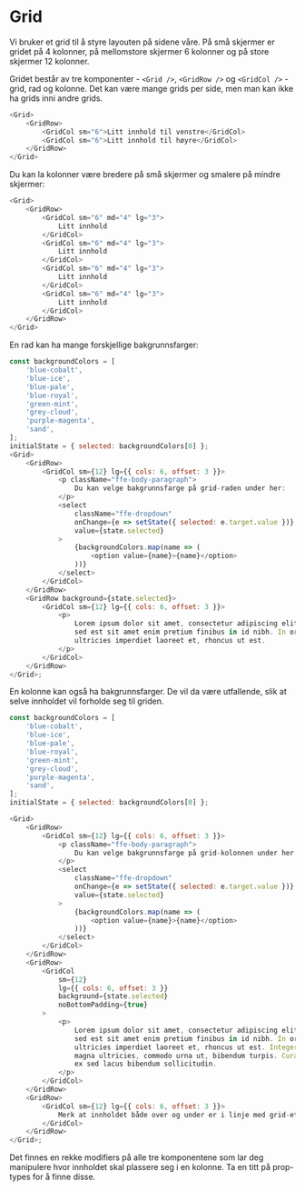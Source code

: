 # Grid

Vi bruker et grid til å styre layouten på sidene våre. På små skjermer er gridet på 4 kolonner,
på mellomstore skjermer 6 kolonner og på store skjermer 12 kolonner.

Gridet består av tre komponenter - `<Grid />`, `<GridRow />` og `<GridCol />` - grid, rad og kolonne.
Det kan være mange grids per side, men man kan ikke ha grids inni andre grids.

```js
<Grid>
    <GridRow>
        <GridCol sm="6">Litt innhold til venstre</GridCol>
        <GridCol sm="6">Litt innhold til høyre</GridCol>
    </GridRow>
</Grid>
```

Du kan la kolonner være bredere på små skjermer og smalere på mindre skjermer:

```js
<Grid>
    <GridRow>
        <GridCol sm="6" md="4" lg="3">
            Litt innhold
        </GridCol>
        <GridCol sm="6" md="4" lg="3">
            Litt innhold
        </GridCol>
        <GridCol sm="6" md="4" lg="3">
            Litt innhold
        </GridCol>
        <GridCol sm="6" md="4" lg="3">
            Litt innhold
        </GridCol>
    </GridRow>
</Grid>
```

En rad kan ha mange forskjellige bakgrunnsfarger:

```js
const backgroundColors = [
    'blue-cobalt',
    'blue-ice',
    'blue-pale',
    'blue-royal',
    'green-mint',
    'grey-cloud',
    'purple-magenta',
    'sand',
];
initialState = { selected: backgroundColors[0] };
<Grid>
    <GridRow>
        <GridCol sm={12} lg={{ cols: 6, offset: 3 }}>
            <p className="ffe-body-paragraph">
                Du kan velge bakgrunnsfarge på grid-raden under her:
            </p>
            <select
                className="ffe-dropdown"
                onChange={e => setState({ selected: e.target.value })}
                value={state.selected}
            >
                {backgroundColors.map(name => (
                    <option value={name}>{name}</option>
                ))}
            </select>
        </GridCol>
    </GridRow>
    <GridRow background={state.selected}>
        <GridCol sm={12} lg={{ cols: 6, offset: 3 }}>
            <p>
                Lorem ipsum dolor sit amet, consectetur adipiscing elit. Mauris
                sed est sit amet enim pretium finibus in id nibh. In orci massa,
                ultricies imperdiet laoreet et, rhoncus ut est.
            </p>
        </GridCol>
    </GridRow>
</Grid>;
```

En kolonne kan også ha bakgrunnsfarger. De vil da være utfallende, slik at selve innholdet vil forholde seg til griden.

```js
const backgroundColors = [
    'blue-cobalt',
    'blue-ice',
    'blue-pale',
    'blue-royal',
    'green-mint',
    'grey-cloud',
    'purple-magenta',
    'sand',
];
initialState = { selected: backgroundColors[0] };

<Grid>
    <GridRow>
        <GridCol sm={12} lg={{ cols: 6, offset: 3 }}>
            <p className="ffe-body-paragraph">
                Du kan velge bakgrunnsfarge på grid-kolonnen under her:
            </p>
            <select
                className="ffe-dropdown"
                onChange={e => setState({ selected: e.target.value })}
                value={state.selected}
            >
                {backgroundColors.map(name => (
                    <option value={name}>{name}</option>
                ))}
            </select>
        </GridCol>
    </GridRow>
    <GridRow>
        <GridCol
            sm={12}
            lg={{ cols: 6, offset: 3 }}
            background={state.selected}
            noBottomPadding={true}
        >
            <p>
                Lorem ipsum dolor sit amet, consectetur adipiscing elit. Mauris
                sed est sit amet enim pretium finibus in id nibh. In orci massa,
                ultricies imperdiet laoreet et, rhoncus ut est. Integer nec
                magna ultricies, commodo urna ut, bibendum turpis. Curabitur nec
                ex sed lacus bibendum sollicitudin.
            </p>
        </GridCol>
    </GridRow>
    <GridRow>
        <GridCol sm={12} lg={{ cols: 6, offset: 3 }}>
            Merk at innholdet både over og under er i linje med grid-et.
        </GridCol>
    </GridRow>
</Grid>;
```

Det finnes en rekke modifiers på alle tre komponentene som lar deg manipulere hvor innholdet skal plassere seg i en
kolonne. Ta en titt på prop-types for å finne disse.
